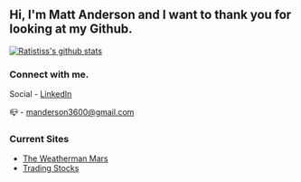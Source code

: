 ## Hi, I'm Matt Anderson and I want to thank you for looking at my Github.

[![Ratistiss's github stats](https://github-readme-stats.vercel.app/api?username=ratistiss&hide=stars,prs,issues,contribs&show_icons=true&count_private=true&theme=radical)](https://github.com/ratistiss/github-readme-stats)

### Connect with me.
<a> Social - <a href='https://www.linkedin.com/in/matt--anderson/'>LinkedIn</a></a>

<a>📪 - manderson3600@gmail.com</a>


### Current Sites
<ul>
  <li><a href='https://www.the-weatherman-mars.com/'>The Weatherman Mars</a></li>
  <li><a href='http://164.90.143.154/login'>Trading Stocks</a></li>
</ul>
